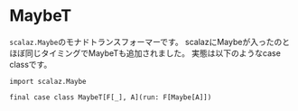 # MaybeT

`scalaz.Maybe`のモナドトランスフォーマーです。
scalazにMaybeが入ったのとほぼ同じタイミングでMaybeTも追加されました。
実態は以下のようなcase classです。

```tut:invisible
import scalaz.Maybe
```

```tut:silent
final case class MaybeT[F[_], A](run: F[Maybe[A]])
```
